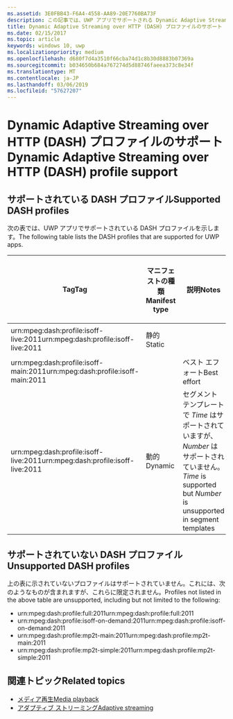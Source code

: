```yaml
---
ms.assetid: 3E0FBB43-F6A4-4558-AA89-20E7760BA73F
description: この記事では、UWP アプリでサポートされる Dynamic Adaptive Streaming over HTTP (DASH) プロファイルの一覧を示します。
title: Dynamic Adaptive Streaming over HTTP (DASH) プロファイルのサポート
ms.date: 02/15/2017
ms.topic: article
keywords: windows 10, uwp
ms.localizationpriority: medium
ms.openlocfilehash: d680f7d4a3510f66cba74d1c8b30d8883b07369a
ms.sourcegitcommit: b034650b684a767274d5d88746faeea373c8e34f
ms.translationtype: MT
ms.contentlocale: ja-JP
ms.lasthandoff: 03/06/2019
ms.locfileid: "57627207"
---
```

# <a name="dynamic-adaptive-streaming-over-http-dash-profile-support"></a><span data-ttu-id="6f5de-104">Dynamic Adaptive Streaming over HTTP (DASH) プロファイルのサポート</span><span class="sxs-lookup"><span data-stu-id="6f5de-104">Dynamic Adaptive Streaming over HTTP (DASH) profile support</span></span>


## <a name="supported-dash-profiles"></a><span data-ttu-id="6f5de-105">サポートされている DASH プロファイル</span><span class="sxs-lookup"><span data-stu-id="6f5de-105">Supported DASH profiles</span></span>
<span data-ttu-id="6f5de-106">次の表では、UWP アプリでサポートされている DASH プロファイルを示します。</span><span class="sxs-lookup"><span data-stu-id="6f5de-106">The following table lists the DASH profiles that are supported for UWP apps.</span></span>

|<span data-ttu-id="6f5de-107">Tag</span><span class="sxs-lookup"><span data-stu-id="6f5de-107">Tag</span></span> | <span data-ttu-id="6f5de-108">マニフェストの種類</span><span class="sxs-lookup"><span data-stu-id="6f5de-108">Manifest type</span></span> | <span data-ttu-id="6f5de-109">説明</span><span class="sxs-lookup"><span data-stu-id="6f5de-109">Notes</span></span>|<span data-ttu-id="6f5de-110">7 月にリリースされた Windows 10</span><span class="sxs-lookup"><span data-stu-id="6f5de-110">July release of Windows 10</span></span>|<span data-ttu-id="6f5de-111">Windows 10 バージョン 1511</span><span class="sxs-lookup"><span data-stu-id="6f5de-111">Windows 10, Version 1511</span></span>|<span data-ttu-id="6f5de-112">Windows 10 バージョン 1607</span><span class="sxs-lookup"><span data-stu-id="6f5de-112">Windows 10, Version 1607</span></span> |<span data-ttu-id="6f5de-113">Windows 10 バージョン 1607</span><span class="sxs-lookup"><span data-stu-id="6f5de-113">Windows 10, Version 1607</span></span> |<span data-ttu-id="6f5de-114">Windows 10 バージョン 1703</span><span class="sxs-lookup"><span data-stu-id="6f5de-114">Windows 10, Version 1703</span></span>|
|----------------|------|-------|-----------|--------------|---------|-------|--------|
|<span data-ttu-id="6f5de-115">urn:mpeg&#58;dash:profile:isoff-live:2011</span><span class="sxs-lookup"><span data-stu-id="6f5de-115">urn:mpeg&#58;dash:profile:isoff-live:2011</span></span> | <span data-ttu-id="6f5de-116">静的</span><span class="sxs-lookup"><span data-stu-id="6f5de-116">Static</span></span> |     |<span data-ttu-id="6f5de-117">サポート対象</span><span class="sxs-lookup"><span data-stu-id="6f5de-117">Supported</span></span>            |  <span data-ttu-id="6f5de-118">サポート対象</span><span class="sxs-lookup"><span data-stu-id="6f5de-118">Supported</span></span>              | <span data-ttu-id="6f5de-119">サポート対象</span><span class="sxs-lookup"><span data-stu-id="6f5de-119">Supported</span></span>        |<span data-ttu-id="6f5de-120">サポート対象</span><span class="sxs-lookup"><span data-stu-id="6f5de-120">Supported</span></span>| <span data-ttu-id="6f5de-121">サポート対象</span><span class="sxs-lookup"><span data-stu-id="6f5de-121">Supported</span></span>|
|<span data-ttu-id="6f5de-122">urn:mpeg&#58;dash:profile:isoff-main:2011</span><span class="sxs-lookup"><span data-stu-id="6f5de-122">urn:mpeg&#58;dash:profile:isoff-main:2011</span></span> |        | <span data-ttu-id="6f5de-123">ベスト エフォート</span><span class="sxs-lookup"><span data-stu-id="6f5de-123">Best effort</span></span> | <span data-ttu-id="6f5de-124">サポート対象</span><span class="sxs-lookup"><span data-stu-id="6f5de-124">Supported</span></span>            |  <span data-ttu-id="6f5de-125">サポート対象</span><span class="sxs-lookup"><span data-stu-id="6f5de-125">Supported</span></span>              | <span data-ttu-id="6f5de-126">サポート対象</span><span class="sxs-lookup"><span data-stu-id="6f5de-126">Supported</span></span>        |<span data-ttu-id="6f5de-127">サポート対象</span><span class="sxs-lookup"><span data-stu-id="6f5de-127">Supported</span></span>| <span data-ttu-id="6f5de-128">サポート対象</span><span class="sxs-lookup"><span data-stu-id="6f5de-128">Supported</span></span>|
|<span data-ttu-id="6f5de-129">urn:mpeg&#58;dash:profile:isoff-live:2011</span><span class="sxs-lookup"><span data-stu-id="6f5de-129">urn:mpeg&#58;dash:profile:isoff-live:2011</span></span> | <span data-ttu-id="6f5de-130">動的</span><span class="sxs-lookup"><span data-stu-id="6f5de-130">Dynamic</span></span> | <span data-ttu-id="6f5de-131">セグメント テンプレートで $Time$ はサポートされていますが、$Number$ はサポートされていません。</span><span class="sxs-lookup"><span data-stu-id="6f5de-131">$Time$ is supported but $Number$ is unsupported in segment templates</span></span> | <span data-ttu-id="6f5de-132">サポートされない</span><span class="sxs-lookup"><span data-stu-id="6f5de-132">Not Supported</span></span>            | <span data-ttu-id="6f5de-133">サポートされない</span><span class="sxs-lookup"><span data-stu-id="6f5de-133">Not Supported</span></span>              | <span data-ttu-id="6f5de-134">サポートされない</span><span class="sxs-lookup"><span data-stu-id="6f5de-134">Not Supported</span></span>        |<span data-ttu-id="6f5de-135">サポートされない</span><span class="sxs-lookup"><span data-stu-id="6f5de-135">Not Supported</span></span>| <span data-ttu-id="6f5de-136">サポート対象</span><span class="sxs-lookup"><span data-stu-id="6f5de-136">Supported</span></span>|


## <a name="unsupported-dash-profiles"></a><span data-ttu-id="6f5de-137">サポートされていない DASH プロファイル</span><span class="sxs-lookup"><span data-stu-id="6f5de-137">Unsupported DASH profiles</span></span>
<span data-ttu-id="6f5de-138">上の表に示されていないプロファイルはサポートされていません。これには、次のようなものが含まれますが、これらに限定されません。</span><span class="sxs-lookup"><span data-stu-id="6f5de-138">Profiles not listed in the above table are unsupported, including but not limited to the following:</span></span>

* <span data-ttu-id="6f5de-139">urn:mpeg&#58;dash:profile:full:2011</span><span class="sxs-lookup"><span data-stu-id="6f5de-139">urn:mpeg&#58;dash:profile:full:2011</span></span>
* <span data-ttu-id="6f5de-140">urn:mpeg&#58;dash:profile:isoff-on-demand:2011</span><span class="sxs-lookup"><span data-stu-id="6f5de-140">urn:mpeg&#58;dash:profile:isoff-on-demand:2011</span></span>
* <span data-ttu-id="6f5de-141">urn:mpeg&#58;dash:profile:mp2t-main:2011</span><span class="sxs-lookup"><span data-stu-id="6f5de-141">urn:mpeg&#58;dash:profile:mp2t-main:2011</span></span>
* <span data-ttu-id="6f5de-142">urn:mpeg&#58;dash:profile:mp2t-simple:2011</span><span class="sxs-lookup"><span data-stu-id="6f5de-142">urn:mpeg&#58;dash:profile:mp2t-simple:2011</span></span>


## <a name="related-topics"></a><span data-ttu-id="6f5de-143">関連トピック</span><span class="sxs-lookup"><span data-stu-id="6f5de-143">Related topics</span></span>

* [<span data-ttu-id="6f5de-144">メディア再生</span><span class="sxs-lookup"><span data-stu-id="6f5de-144">Media playback</span></span>](media-playback.md)
* [<span data-ttu-id="6f5de-145">アダプティブ ストリーミング</span><span class="sxs-lookup"><span data-stu-id="6f5de-145">Adaptive streaming</span></span>](adaptive-streaming.md)
 

 




